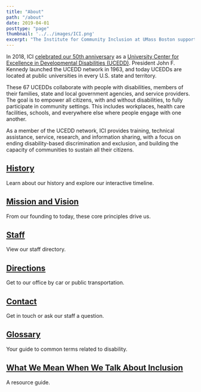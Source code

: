 ```yaml
---
title: "About"
path: "/about"
date: 2019-04-01
posttype: "page"
thumbnail: '../../images/ICI.png'
excerpt: "The Institute for Community Inclusion at UMass Boston supports the rights of children and adults with disabilities to participate in all aspects of society. As practitioners, researchers, and teachers, we form partnerships with individuals, families, and service agencies. Together we advocate for personal choice, self-determination, and social and economic justice."
---
```




<p> In 2018, ICI <a href="http://50.communityinclusion.org/">celebrated our 50th anniversary</a> as a <a href="https://www.aucd.org/template/index.cfm">University Center for Excellence in Developmental Disabilities (UCEDD)</a>. President John F. Kennedy launched the UCEDD network in 1963, and today UCEDDs are located at public universities in every U.S. state and territory. </p>
<p>These 67 UCEDDs collaborate with people with disabilities, members of their families, state and local government agencies, and service providers. The goal is to empower all citizens, with and without disabilities, to fully participate in community settings. This includes workplaces, health care facilities, schools, and everywhere else where people engage with one another.</p> 
<p>As a member of the UCEDD network, ICI provides training, technical assistance, service, research, and information sharing, with a focus on ending disability-based discrimination and exclusion, and building the capacity of communities to sustain all their citizens.</p>

</div>


<div class="row mb-4">
<div class="col-md-4 col-sm-12 mb-4 d-flex align-self-stretch">
<div class="card w-100">
<div class="card-body">
 
<h2 class="card-title"><a class="link dt w-100 mt-2 dark-blue" href="/about/history">History</a></h2>

<p class="card-text">Learn about our history and explore our interactive timeline.</p>   
</div>
</div>
</div>

<div class="col-md-4 col-sm-12 mb-4 d-flex align-self-stretch">
<div class="card w-100">
<div class="card-body">

<h2 class="card-title"><a href="/about/mission" class="link dt w-100 mt-2 dark-blue">Mission and Vision</a></h2>

<p class="card-text">From our founding to today, these core principles drive us.</p>  
</div>
</div>
</div>

<div class="col-md-4 col-sm-12 mb-4 d-flex align-self-stretch">
<div class="card w-100">
<div class="card-body">

<h2 class="card-title"><a class="dark-blue" href="/about/staff-directory">Staff</a></h2>

<p class="card-text">View our staff directory.</p> 
</div>
</div>
</div>


<div class="col-md-4 col-sm-12 mb-4 d-flex align-self-stretch">
<div class="card w-100">
<div class="card-body">
    <h2 class="card-title"><a class="link dt w-100 mt-2 dark-blue" href="/about/directions">Directions</a></h2>
     <p class="card-text">Get to our office by car or public transportation. </p>  
   </div>
</div>
</div>

<div class="col-md-4 col-sm-12 mb-4 d-flex align-self-stretch">
<div class="card w-100">
<div class="card-body">
    <h2 class="card-title"> 
    <a class="link dt w-100 mt-2 dark-blue" href="/about/contact">Contact</a></h2>
   <p class="card-text">Get in touch or ask our staff a question. </p>
  </div>
</div>
</div>


<div class="col-md-4 col-sm-12 mb-4 d-flex align-self-stretch">
<div class="card w-100">
<div class="card-body">
        
   <h2 class="card-title"><a class="link dt w-100 mt-2 dark-blue" href="/about/glossary">Glossary</a></h2>
       <p class="card-text">Your guide to common terms related to disability.</p> 
</div>
</div>
</div>


<div class="col-md-4 col-sm-12 mb-4 d-flex align-self-stretch">
<div class="card w-100">
<div class="card-body">

<h2 class="card-title"><a class="link dt w-100 mt-2 dark-blue" href="/about/what-we-mean-when-we-talk-about-inclusion">What We Mean When We Talk About Inclusion</a></h2>

<p class="card-text">A resource guide.</p>   
</div>
</div>
</div>
</div>